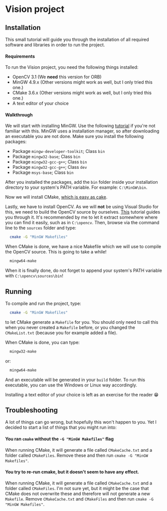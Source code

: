 # Vision project
## Installation
This small tutorial will guide you through the installation of all required software and libraries in order to run the project.
#### Requirements
To run the Vision project, you need the following things installed:
- OpenCV 3.1 (We **need** this version for ORB)
- MinGW 4.9.x (Other versions might work as well, but I only tried this one.)
- CMake 3.6.x (Other versions might work as well, but I only tried this one.)
- A text editor of your choice

#### Walkthrough
We will start with installing MinGW. Use the following [tutorial](http://blog.florianwolters.de/educational/2013/11/21/Installing-MinGW/) if you're not familiar with this. MinGW uses a installation manager, so after downloading an executable you are not done. Make sure you install the following packages:
- Package `mingw-developer-toolkit`; Class `bin`
- Package `mingw32-base`; Class `bin`
- Package `mingw32-gcc-g++`; Class `bin`
- Package `mingw32-gcc-g++`; Class `dev`
- Package `msys-base`; Class `bin`

After you installed the packages, add the `bin` folder inside your installation directory to your system's PATH variable. For example: `C:\MinGW\bin`.

Now we will install CMake, [which is easy as cake](https://cmake.org/install/).

Lastly, we have to install OpenCV. As we will **not** be using Visual Studio for this, we need to build the OpenCV source by ourselves. [This](http://docs.opencv.org/2.4/doc/tutorials/introduction/windows_install/windows_install.html) tutorial guides you through it. It's recommended by me to let it extract somewhere where you can find it easily, such as in `C:\opencv`. Then, browse via the command line to the `sources` folder and type:
```bash
  cmake -G "MinGW Makefiles"
```
When CMake is done, we have a nice Makefile which we will use to compile the OpenCV source. This is going to take a while!
```bash
  mingw64-make
```
When it is finally done, do not forget to append your system's PATH variable with `C:\opencv\sources\bin`!

## Running
To compile and run the project, type:
```bash
  cmake -G "MinGW Makefiles"
```
to let CMake generate a `Makefile` for you. You should only need to call this when you never created a `Makefile` before, or you changed the `CMakeList.txt` (because you for example added a file).

When CMake is done, you can type:
```bash
  mingw32-make
```
or:
```bash
  mingw64-make
```
And an executable will be generated in your `build` folder. To run this executable, you can use the Windows or Linux way accordingly.

Installing a text editor of your choice is left as an exercise for the reader :grin:
## Troubleshooting
A lot of things can go wrong, but hopefully this won't happen to you. Yet I decided to start a list of things that you might run into:

#### You ran `cmake` without the `-G "MinGW Makefiles"` flag
When running CMake, it will generate a file called `CMakeCache.txt` and a folder called `CMakeFiles`. Remove these and then run `cmake -G "MinGW Makefiles"`.

#### You try to re-run cmake, but it doesn't seem to have any effect.
When running CMake, it will generate a file called `CMakeCache.txt` and a folder called `CMakeFiles`. I'm not sure yet, but it might be the case that CMake does not overwrite these and therefore will not generate a new `Makefile`. Remove `CMakeCache.txt` and `CMakeFiles` and then run `cmake -G "MinGW Makefiles"`.
